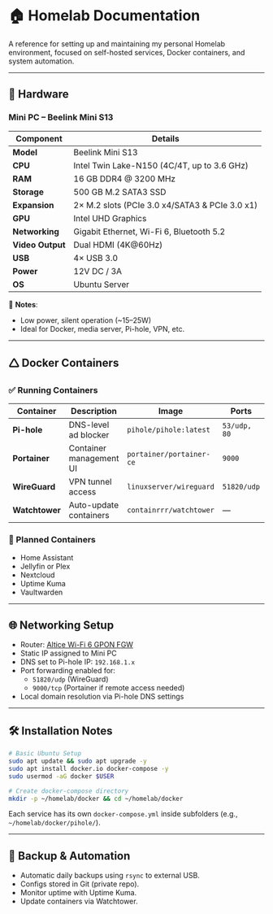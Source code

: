 # 🏠 Homelab Documentation

A reference for setting up and maintaining my personal Homelab environment, focused on self-hosted services, Docker containers, and system automation.

---

## 🔧 Hardware

### Mini PC – Beelink Mini S13

| Component        | Details                                                |
|------------------|--------------------------------------------------------|
| **Model**        | Beelink Mini S13                                       |
| **CPU**          | Intel Twin Lake-N150 (4C/4T, up to 3.6 GHz)            |
| **RAM**          | 16 GB DDR4 @ 3200 MHz                                  |
| **Storage**      | 500 GB M.2 SATA3 SSD                                   |
| **Expansion**    | 2× M.2 slots (PCIe 3.0 x4/SATA3 & PCIe 3.0 x1)         |
| **GPU**          | Intel UHD Graphics                                     |
| **Networking**   | Gigabit Ethernet, Wi-Fi 6, Bluetooth 5.2              |
| **Video Output** | Dual HDMI (4K@60Hz)                                    |
| **USB**          | 4× USB 3.0                                             |
| **Power**        | 12V DC / 3A                                            |
| **OS**           | Ubuntu Server                                          |

🔹 **Notes**:

- Low power, silent operation (~15–25W)
- Ideal for Docker, media server, Pi-hole, VPN, etc.

---

## 🛆 Docker Containers

### ✅ Running Containers

| Container      | Description             | Image                    | Ports        | Volumes                                     | Notes                  |
|----------------|-------------------------|--------------------------|--------------|---------------------------------------------|------------------------|
| **Pi-hole**    | DNS-level ad blocker    | `pihole/pihole:latest`   | `53/udp, 80` | `/etc/pihole`, `/etc/dnsmasq.d`             | Static IP recommended  |
| **Portainer**  | Container management UI | `portainer/portainer-ce` | `9000`       | `/var/run/docker.sock:/var/run/docker.sock` | Use for GUI management |
| **WireGuard**  | VPN tunnel access       | `linuxserver/wireguard`  | `51820/udp`  | `/config`, `/lib/modules`                   | Enable port forwarding |
| **Watchtower** | Auto-update containers  | `containrrr/watchtower`  | —            | Docker socket                               | Runs on a schedule     |

### 📁 Planned Containers

- Home Assistant
- Jellyfin or Plex
- Nextcloud
- Uptime Kuma
- Vaultwarden

---

## 🌐 Networking Setup

- Router: [Altice Wi-Fi 6 GPON FGW](https://www.alticelabs.com/wp-content/uploads/2023/10/FL_GPON_FGW-Wi-Fi6_EN.pdf)
- Static IP assigned to Mini PC
- DNS set to Pi-hole IP: `192.168.1.x`
- Port forwarding enabled for:
  - `51820/udp` (WireGuard)
  - `9000/tcp` (Portainer if remote access needed)
- Local domain resolution via Pi-hole DNS settings

---

## 🛠️ Installation Notes

```bash
# Basic Ubuntu Setup
sudo apt update && sudo apt upgrade -y
sudo apt install docker.io docker-compose -y
sudo usermod -aG docker $USER

# Create docker-compose directory
mkdir -p ~/homelab/docker && cd ~/homelab/docker
```

Each service has its own `docker-compose.yml` inside subfolders (e.g., `~/homelab/docker/pihole/`).

---

## 🔄 Backup & Automation

- Automatic daily backups using `rsync` to external USB.
- Configs stored in Git (private repo).
- Monitor uptime with Uptime Kuma.
- Update containers via Watchtower.
